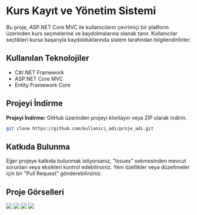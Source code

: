 # Kurs Kayıt ve Yönetim Sistemi

Bu proje, ASP.NET Core MVC ile kullanıcıların çevrimiçi bir platform üzerinden kurs seçmelerine ve kaydolmalarına olanak tanır. Kullanıcılar seçtikleri kursa başarıyla kaydolduklarında sistem tarafından bilgilendirilirler.

## Kullanılan Teknolojiler

- C#/.NET Framework
- ASP.NET Core MVC
- Entity Framework Core

## Projeyi İndirme

**Projeyi İndirme:** GitHub üzerinden projeyi klonlayın veya ZIP olarak indirin.
   ```bash
   git clone https://github.com/kullanici_adi/proje_adi.git
   ```
## Katkıda Bulunma

Eğer projeye katkıda bulunmak istiyorsanız, "Issues" sekmesinden mevcut sorunları veya eksikleri kontrol edebilirsiniz. Yeni özellikler veya düzeltmeler için bir "Pull Request" gönderebilirsiniz.


## Proje Görselleri

<img src="https://github.com/osmantalayhan/kurs-kayit-ve-yonetim-sistemi/blob/master/Views/image1.png?raw=true">
<img src="https://github.com/osmantalayhan/kurs-kayit-ve-yonetim-sistemi/blob/master/Views/image2.png?raw=true">
<img src="https://github.com/osmantalayhan/kurs-kayit-ve-yonetim-sistemi/blob/master/Views/image3.png?raw=true">
<img src="https://github.com/osmantalayhan/kurs-kayit-ve-yonetim-sistemi/blob/master/Views/image4.png?raw=true">
